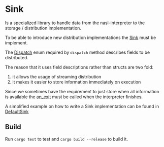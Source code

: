 # Sink

Is a specialized library to handle data from the nasl-interpreter to the storage / distribution implementation.

To be able to introduce new distribution implementations the [Sink](src/lib.rs#L80) must be implement.

The [Dispatch](src/lib.rs#L21) enum required by `dispatch` method describes fields to be distributed.

The reason that it uses field descriptions rather than structs are two fold:
1. it allows the usage of streaming distribution
2. it makes it easier to store information immediately on execution

Since we sometimes have the requirement to just store when all information is available the [on_exit](src/lib.rs#L93) must be called when the interpreter finishes.

A simplified example on how to write a Sink implementation can be found in [DefaultSink](src/lib.rs#L116)

## Build

Run `cargo test` to test and `cargo build --release` to build it.

